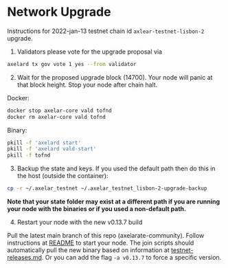 # Network Upgrade

Instructions for 2022-jan-13 testnet chain id `axlear-testnet-lisbon-2` upgrade.

1. Validators please vote for the upgrade proposal via
```bash
axelard tx gov vote 1 yes --from validator
```

2. Wait for the proposed upgrade block (14700). Your node will panic at that block height. Stop your node after chain halt.

Docker:
```bash
docker stop axelar-core vald tofnd
docker rm axelar-core vald tofnd
```
Binary:
```bash
pkill -f 'axelard start'
pkill -f 'axelard vald-start'
pkill -f tofnd
```

3. Backup the state and keys.  If you used the default path then do this in the host (outside the container):
```bash
cp -r ~/.axelar_testnet ~/.axelar_testnet_lisbon-2-upgrade-backup
```
**Note that your state folder may exist at a different path if you are running your node with the binaries or if you used a non-default path.**

4. Restart your node with the new v0.13.7 build

Pull the latest main branch of this repo (axelarate-community).
Follow instructions at [README](README.md) to start your node.
The join scripts should automatically pull the new binary based on information at [testnet-releases.md](resources/testnet-releases.md).  Or you can add the flag `-a v0.13.7` to force a specific version.
